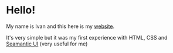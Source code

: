 # Hello!

My name is Ivan and this here is my [website](https://ivanlysakov.com).

It's very simple but it was my first experience with HTML, CSS and [Seamantic UI](https://semantic-ui.com/) (very useful for me)

